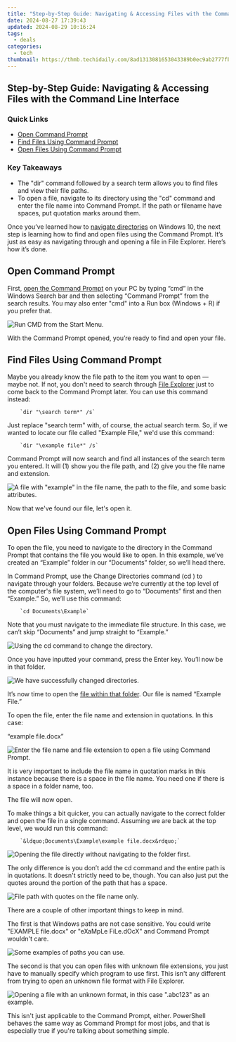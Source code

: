 ```yaml
---
title: "Step-by-Step Guide: Navigating & Accessing Files with the Command Line Interface"
date: 2024-08-27 17:39:43
updated: 2024-08-29 10:16:24
tags:
  - deals
categories:
  - tech
thumbnail: https://thmb.techidaily.com/8ad1313081653043389b0ec9ab2777fbe6983525a9b9183de9916f4cf1facd61.jpg
---
```


## Step-by-Step Guide: Navigating & Accessing Files with the Command Line Interface

### Quick Links

* [Open Command Prompt](https://youtube-sure.techidaily.com/ed-digital-dynamo-dames-the-next-generation-of-youtubes-powerhouses-for-2024/)
* [Find Files Using Command Prompt](https://extra-approaches.techidaily.com/how-to-produce-a-trending-solo-podcast-series-for-2024/)
* [Open Files Using Command Prompt](https://techidaily.com/how-to-repair-apple-iphone-6-plus-system-issues-drfone-by-drfone-ios-system-repair-ios-system-repair/)

### Key Takeaways

* The "dir" command followed by a search term allows you to find files and view their file paths.
* To open a file, navigate to its directory using the "cd" command and enter the file name into Command Prompt. If the path or filename have spaces, put quotation marks around them.

 Once you’ve learned how to [navigate directories](https://extra-information.techidaily.com/quick-and-easy-iphone-burst-techniques/) on Windows 10, the next step is learning how to find and open files using the Command Prompt. It’s just as easy as navigating through and opening a file in File Explorer. Here’s how it’s done.

##  Open Command Prompt

 First, [open the Command Prompt](https://android-frp.techidaily.com/in-2024-step-by-step-tutorial-how-to-bypass-oppo-a78-frp-by-drfone-android/) on your PC by typing “cmd” in the Windows Search bar and then selecting “Command Prompt” from the search results. You may also enter "cmd" into a Run box (Windows + R) if you prefer that.

![Run CMD from the Start Menu.](https://static1.howtogeekimages.com/wordpress/wp-content/uploads/2023/11/1-run-cmd-start.png) 

 With the Command Prompt opened, you’re ready to find and open your file.

##  Find Files Using Command Prompt

 Maybe you already know the file path to the item you want to open — maybe not. If not, you don't need to search through [File Explorer](https://facebook-video-content.techidaily.com/updated-in-2024-facebook-media-extractor-quick-mp3-downloads/) just to come back to the Command Prompt later. You can use this command instead:

        `dir "\search term*" /s`
    
 Just replace "search term" with, of course, the actual search term. So, if we wanted to locate our file called "Example File," we'd use this command:

        `dir "\example file*" /s`
    
 Command Prompt will now search and find all instances of the search term you entered. It will (1) show you the file path, and (2) give you the file name and extension.

![A file with "example" in the file name, the path to the file, and some basic attributes.](https://static1.howtogeekimages.com/wordpress/wp-content/uploads/2023/11/1-1.png) 

 Now that we've found our file, let's open it.

##  Open Files Using Command Prompt

 To open the file, you need to navigate to the directory in the Command Prompt that contains the file you would like to open. In this example, we’ve created an “Example” folder in our “Documents” folder, so we’ll head there.

 In Command Prompt, use the Change Directories command (cd <folder>) to navigate through your folders. Because we’re currently at the top level of the computer's file system, we’ll need to go to “Documents” first and then “Example.” So, we’ll use this command:

        `cd Documents\Example`
    
 Note that you must navigate to the immediate file structure. In this case, we can’t skip “Documents” and jump straight to “Example.”

![Using the cd command to change the directory.](https://static1.howtogeekimages.com/wordpress/wp-content/uploads/2023/11/2-cd-doc-ex.png) 

 Once you have inputted your command, press the Enter key. You’ll now be in that folder.

![We have successfully changed directories.](https://static1.howtogeekimages.com/wordpress/wp-content/uploads/2023/11/3-changed-directory-successfully-1.png) 

 It’s now time to open the [file within that folder](https://remote-screen-capture.techidaily.com/new-mastering-iphone-screen-recording-with-minimal-fuss-for-2024/). Our file is named “Example File.”

 To open the file, enter the file name and extension in quotations. In this case:

 “example file.docx”

![Enter the file name and file extension to open a file using Command Prompt.](https://static1.howtogeekimages.com/wordpress/wp-content/uploads/2023/11/4-open-example-file.png) 

 It is very important to include the file name in quotation marks in this instance because there is a space in the file name. You need one if there is a space in a folder name, too.

 The file will now open.

 To make things a bit quicker, you can actually navigate to the correct folder and open the file in a single command. Assuming we are back at the top level, we would run this command:

        `&ldquo;Documents\Example\example file.docx&rdquo;`
    
![Opening the file directly without navigating to the folder first.](https://static1.howtogeekimages.com/wordpress/wp-content/uploads/2023/11/5-open-the-file-directly.png) 

 The only difference is you don’t add the cd command and the entire path is in quotations. It doesn't strictly need to be, though. You can also just put the quotes around the portion of the path that has a space.

![File path with quotes on the file name only.](https://static1.howtogeekimages.com/wordpress/wp-content/uploads/2023/11/6-example-file-with-quotes.png) 

 There are a couple of other important things to keep in mind.

 The first is that Windows paths are not case sensitive. You could write "EXAMPLE file.docx" or "eXaMpLe FiLe.dOcX" and Command Prompt wouldn't care.

![Some examples of paths you can use.](https://static1.howtogeekimages.com/wordpress/wp-content/uploads/2023/11/7-examples-of-paths.png) 

 The second is that you can open files with unknown file extensions, you just have to manually specify which program to use first. This isn't any different from trying to open an unknown file format with File Explorer.

![Opening a file with an unknown format, in this case ".abc123" as an example.](https://static1.howtogeekimages.com/wordpress/wp-content/uploads/2023/11/8-abc123-unknown-format.png) 

 This isn't just applicable to the Command Prompt, either. PowerShell behaves the same way as Command Prompt for most jobs, and that is especially true if you're talking about something simple.

<ins class="adsbygoogle"
     style="display:block"
     data-ad-format="autorelaxed"
     data-ad-client="ca-pub-7571918770474297"
     data-ad-slot="1223367746"></ins>



<ins class="adsbygoogle"
     style="display:block"
     data-ad-client="ca-pub-7571918770474297"
     data-ad-slot="8358498916"
     data-ad-format="auto"
     data-full-width-responsive="true"></ins>
